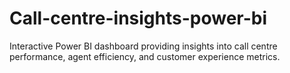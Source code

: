 # Call-centre-insights-power-bi
Interactive Power BI dashboard providing insights into call centre performance, agent efficiency, and customer experience metrics.
